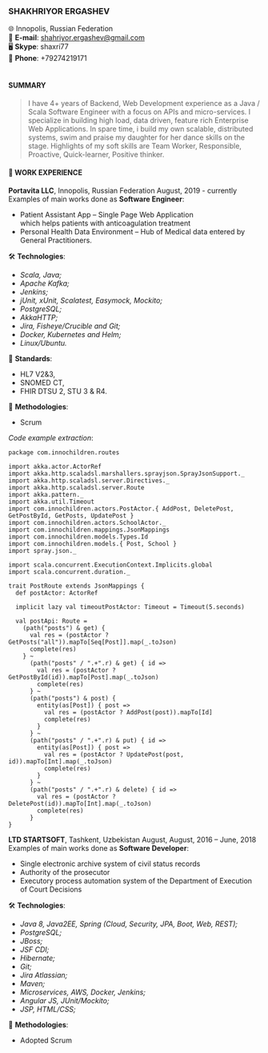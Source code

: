 ### **SHAKHRIYOR ERGASHEV**

:globe_with_meridians: Innopolis, Russian Federation  
:e-mail: **E-mail**: shahriyor.ergashev@gmail.com  
:desktop_computer: **Skype**: shaxri77  
:calling: **Phone**: +79274219171
<br>
<br>

#### **SUMMARY**

> I have 4+ years of Backend, Web Development experience as a Java / Scala Software Engineer with a focus on APIs and micro-services. I specialize in building high load, data driven, feature rich Enterprise Web Applications. In spare time, i build my own scalable, distributed systems, swim and praise my daughter for her dance skills on the stage. Highlights of my soft skills are Team Worker, Responsible, Proactive, Quick-learner, Positive thinker.

#### :briefcase: **WORK EXPERIENCE**

**Portavita LLC**, Innopolis, Russian Federation August, 2019 - currently  
Examples of main works done as **Software Engineer**:<br>

- Patient Assistant App – Single Page Web Application <br>which helps patients with anticoagulation treatment
- Personal Health Data Environment – Hub of Medical data entered by General Practitioners.

:hammer_and_wrench: **Technologies**:

- _Scala, Java;_
- _Apache Kafka;_
- _Jenkins;_
- _jUnit, xUnit, Scalatest, Easymock, Mockito;_
- _PostgreSQL;_
- _AkkaHTTP;_
- _Jira, Fisheye/Crucible and Git;_
- _Docker, Kubernetes and Helm;_
- _Linux/Ubuntu._

:bookmark_tabs: **Standards**:

- HL7 V2&3,
- SNOMED CT,
- FHIR DTSU 2, STU 3 & R4.

:test_tube: **Methodologies**:

- Scrum

_Code example extraction_:

```
package com.innochildren.routes

import akka.actor.ActorRef
import akka.http.scaladsl.marshallers.sprayjson.SprayJsonSupport._
import akka.http.scaladsl.server.Directives._
import akka.http.scaladsl.server.Route
import akka.pattern._
import akka.util.Timeout
import com.innochildren.actors.PostActor.{ AddPost, DeletePost, GetPostById, GetPosts, UpdatePost }
import com.innochildren.actors.SchoolActor._
import com.innochildren.mappings.JsonMappings
import com.innochildren.models.Types.Id
import com.innochildren.models.{ Post, School }
import spray.json._

import scala.concurrent.ExecutionContext.Implicits.global
import scala.concurrent.duration._

trait PostRoute extends JsonMappings {
  def postActor: ActorRef

  implicit lazy val timeoutPostActor: Timeout = Timeout(5.seconds)

  val postApi: Route =
    (path("posts") & get) {
      val res = (postActor ? GetPosts("all")).mapTo[Seq[Post]].map(_.toJson)
      complete(res)
    } ~
      (path("posts" / ".+".r) & get) { id =>
        val res = (postActor ? GetPostById(id)).mapTo[Post].map(_.toJson)
        complete(res)
      } ~
      (path("posts") & post) {
        entity(as[Post]) { post =>
          val res = (postActor ? AddPost(post)).mapTo[Id]
          complete(res)
        }
      } ~
      (path("posts" / ".+".r) & put) { id =>
        entity(as[Post]) { post =>
          val res = (postActor ? UpdatePost(post, id)).mapTo[Int].map(_.toJson)
          complete(res)
        }
      } ~
      (path("posts" / ".+".r) & delete) { id =>
        val res = (postActor ? DeletePost(id)).mapTo[Int].map(_.toJson)
        complete(res)
      }
}
```

**LTD STARTSOFT**, Tashkent, Uzbekistan August, August, 2016 – June, 2018  
Examples of main works done as **Software Developer**:<br>

- Single electronic archive system of civil status records
- Authority of the prosecutor
- Executory process automation system of the Department of Execution of Court Decisions

:hammer_and_wrench: **Technologies**:

- _Java 8, Java2EE, Spring (Cloud, Security, JPA, Boot, Web, REST);_
- _PostgreSQL;_
- _JBoss;_
- _JSF CDI;_
- _Hibernate;_
- _Git;_
- _Jira Atlassian;_
- _Maven;_
- _Microservices, AWS, Docker, Jenkins;_
- _Angular JS, JUnit/Mockito;_
- _JSP, HTML/CSS;_

:test_tube: **Methodologies**:

- Adopted Scrum
